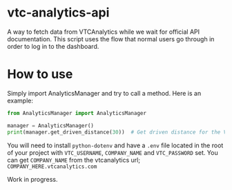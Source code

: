 # vtc-analytics-api
A way to fetch data from VTCAnalytics while we wait for official API documentation. This script uses the flow that normal users go through in order to log in to the dashboard.

# How to use
Simply import AnalyticsManager and try to call a method. Here is an example:

```py
from AnalyticsManager import AnalyticsManager

manager = AnalyticsManager()
print(manager.get_driven_distance(30))  # Get driven distance for the VTC the last 30 days
```

You will need to install `python-dotenv` and have a `.env` file located in the root of your project with `VTC_USERNAME`, `COMPANY_NAME` and `VTC_PASSWORD` set.
You can get `COMPANY_NAME` from the vtcanalytics url; `COMPANY_HERE.vtcanalytics.com`

Work in progress.

